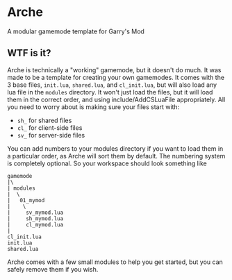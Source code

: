 # Arche
A modular gamemode template for Garry's Mod

## WTF is it?

Arche is technically a "working" gamemode, but it doesn't do much. It was made to be a template for creating 
your own gamemodes.
It comes with the 3 base files, `init.lua`, `shared.lua`, and `cl_init.lua`, but will also load any lua file 
in the `modules` directory.
It won't just load the files, but it will load them in the correct order, and using include/AddCSLuaFile appropriately. 
All you need to worry about is making sure your files start with:

* `sh_` for shared files
* `cl_` for client-side files
* `sv_` for server-side files

You can add numbers to your modules directory if you want to load them in a particular order, as Arche will sort them by 
default. The numbering system is completely optional. 
So your workspace should look something like

```
gamemode
|\
| modules
|  \
|   01_mymod
|    \
|     sv_mymod.lua
|     sh_mymod.lua
|     cl_mymod.lua
|
cl_init.lua
init.lua
shared.lua
```

Arche comes with a few small modules to help you get started, but you can safely remove them if you wish.